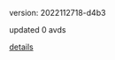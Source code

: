 version: 2022112718-d4b3

updated 0 avds

[details](https://github.com/0x74f917491bfa7ebfa379/ali_avd_db/blob/master/change_log/2022/11/27/18/d4b3.txt)